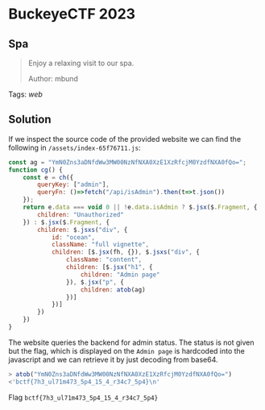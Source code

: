 # BuckeyeCTF 2023

## Spa

> Enjoy a relaxing visit to our spa.
>
>  Author: mbund
>

Tags: _web_

## Solution
If we inspect the source code of the provided website we can find the following in `/assets/index-65f76711.js`:

```js
const ag = "YmN0Zns3aDNfdWw3MW00NzNfNXA0XzE1XzRfcjM0YzdfNXA0fQo=";
function cg() {
    const e = ch({
        queryKey: ["admin"],
        queryFn: ()=>fetch("/api/isAdmin").then(t=>t.json())
    });
    return e.data === void 0 || !e.data.isAdmin ? $.jsx($.Fragment, {
        children: "Unauthorized"
    }) : $.jsx($.Fragment, {
        children: $.jsxs("div", {
            id: "ocean",
            className: "full vignette",
            children: [$.jsx(fh, {}), $.jsxs("div", {
                className: "content",
                children: [$.jsx("h1", {
                    children: "Admin page"
                }), $.jsx("p", {
                    children: atob(ag)
                })]
            })]
        })
    })
}
```

The website queries the backend for admin status. The status is not given but the flag, which is displayed on the `Admin page` is hardcoded into the javascript and we can retrieve it by just decoding from base64.

```js
> atob("YmN0Zns3aDNfdWw3MW00NzNfNXA0XzE1XzRfcjM0YzdfNXA0fQo=")
<'bctf{7h3_ul71m473_5p4_15_4_r34c7_5p4}\n'
```

Flag `bctf{7h3_ul71m473_5p4_15_4_r34c7_5p4}`